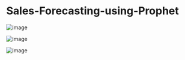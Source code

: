 # Sales-Forecasting-using-Prophet

![image](https://github.com/mucool123/Sales-Forecasting-using-Prophet/assets/59078822/15c9c950-7ae9-497b-a56f-fce22f284e74)

![image](https://github.com/mucool123/Sales-Forecasting-using-Prophet/assets/59078822/f3950fd2-b950-4815-826a-f533f51c361b)

![image](https://github.com/mucool123/Sales-Forecasting-using-Prophet/assets/59078822/e62650b7-48fc-4ece-b4f6-b6d5e7456e32)

